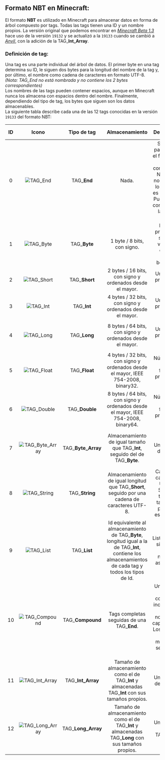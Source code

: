 ## Formato NBT en Minecraft:
El formato **NBT** es utilizado en Minecraft para almacenar datos en forma de árbol compuesto por tags. Todas las tags tienen una ID y un nombre propios. La versión original que podemos encontrar en [*Minecraft Beta 1.3*](http://minecraft.gamepedia.com/Version_history/Beta#Beta_1.3) hace uso de la versión `19132` y se actualizó a la `19133` cuando se cambió a [*Anvil*](http://minecraft.gamepedia.com/Anvil_file_format), con la adición de la TAG_**Int_Array**.  
### Definición de tag:  
Una tag es una parte individual del árbol de datos. El primer byte en una tag determina su ID, le siguen dos bytes para la longitud del nombre de la tag y, por último, el nombre como cadena de caracteres en formato UTF-8.  
*(Nota: TAG_End no está nombrada y no contiene los 2 bytes correspondientes)*  
Los nombres de las tags pueden contener espacios, aunque en Minecraft nunca los almacena con espacios dentro del nombre. Finalmente, dependiendo del tipo de tag, los bytes que siguen son los datos almacenables.  
La siguiente tabla describe cada una de las 12 tags conocidas en la versión `19133` del formato NBT:  

| ID |                                Icono                                |     Tipo de tag     |                                                                      Almacenamiento                                                                      |                                                                      Descripción                                                                      |                                                                                                                                  Capacidad de almacenamiento                                                                                                                                  |
|:--:|:-------------------------------------------------------------------:|:-------------------:|:--------------------------------------------------------------------------------------------------------------------------------------------------------:|:-----------------------------------------------------------------------------------------------------------------------------------------------------:|:---------------------------------------------------------------------------------------------------------------------------------------------------------------------------------------------------------------------------------------------------------------------------------------------:|
| 0  | ![TAG_End](http://i.imgur.com/GbbSJOl.png "TAG_End")                | TAG_**End**         | Nada.                                                                                                                                                    | Se utiliza para indicar el final de las tags compuestas. No posee nombre, por lo que sólo es un byte 0. Puede ser el contenido de las listas vacías.  | Sin capacidad para almacenar datos.                                                                                                                                                                                                                                                           |
| 1  | ![TAG_Byte](http://i.imgur.com/DLpKqKK.png "TAG_Byte")              | TAG_**Byte**        | 1 byte / 8 bits, con signo.                                                                                                                              | Integral provista de signo. A veces se emplea como booleano.                                                                                          | Rango comprendido entre `-(2^7)` y `2^7 - 1`: Desde `-128` hasta `127`.                                                                                                                                                                                                                       |
| 2  | ![TAG_Short](http://i.imgur.com/mOTYBeM.png "TAG_Short")            | TAG_**Short**       | 2 bytes / 16 bits, con signo y ordenados desde el mayor.                                                                                                 | Un integral provisto de signo.                                                                                                                        | Rango comprendido entre `-(2^15)` y `2^15 - 1`: Desde `-32.768` hasta `32.767`.                                                                                                                                                                                                               |
| 3  | ![TAG_Int](http://i.imgur.com/S24DzxI.png "TAG_Int")                | TAG_**Int**         | 4 bytes / 32 bits, con signo y ordenados desde el mayor.                                                                                                 | Un integral provisto de signo.                                                                                                                        | Rango comprendido entre `-(2^31)` y `2^31 - 1`: Desde `-2.147.483.648` hasta `2.147.483.647`.                                                                                                                                                                                                 |
| 4  | ![TAG_Long](http://i.imgur.com/DUiiE1O.png "TAG_Long")              | TAG_**Long**        | 8 bytes / 64 bits, con signo y ordenados desde el mayor.                                                                                                 | Un integral provisto de signo.                                                                                                                        | Rango comprendido entre `-(2^63)` y `2^63 - 1`: Desde `-9.223.372.036.854.775.808` hasta `9.223.372.036.854.775.807`.                                                                                                                                                                         |
| 5  | ![TAG_Float](http://i.imgur.com/SzJFi47.png "TAG_Float")            | TAG_**Float**       | 4 bytes / 32 bits, con signo y ordenados desde el mayor, IEEE 754-2008, binary32.                                                                        | Número con coma flotante provisto de signo.                                                                                                           | La precisión puede variar según la línea numérica. [Formato de coma flotante de precisión simple](https://en.wikipedia.org/wiki/Single-precision_floating-point_format).                                                                                                                      |
| 6  | ![TAG_Double](http://i.imgur.com/RHW9hx9.png "TAG_Double")          | TAG_**Double**      | 8 bytes / 64 bits, con signo y ordenados desde el mayor, IEEE 754-2008, binary64.                                                                        | Número con coma flotante provisto de signo.                                                                                                           | La precisión puede variar según la línea numérica. [Formato de coma flotante de precisión doble](https://en.wikipedia.org/wiki/Double-precision_floating-point_format).                                                                                                                       |
| 7  | ![TAG_Byte_Array](http://i.imgur.com/tOTGqjP.png "TAG_Byte_Array")  | TAG_**Byte_Array**  | Almacenamiento de igual tamaño que TAG_**Int**, seguido del de TAG_**Byte**.                                                                             | Un conjunto de bytes.                                                                                                                                 | El número máximo de elementos varía entre `2^31 - 9` y `2^31 - 1`: `2.147.483.639` y `2.147.483.647`, dependiento del [JVM](https://en.wikipedia.org/wiki/Java_virtual_machine "Java Virtual Machine") específico.                                                                            |
| 8  | ![TAG_String](http://i.imgur.com/c2NRyWV.png "TAG_String")          | TAG_**String**      | Almacenamiento de igual longitud que TAG_**Short**, seguido por una cadena de caracteres UTF-8.                                                          | Cadena de caracteres UTF-8. Siempre tiene un tamaño, a pesar de estar vacía.                                                                          | `2^15`: `32.767` caracteres UTF-8. La mayoría de ellos son simples: [Caracteres UTF-8](https://en.wikipedia.org/wiki/UTF-8 "UTF-8").                                                                                                                                                          |
| 9  | ![TAG_List](http://i.imgur.com/S7q49GR.png "TAG_List")              | TAG_**List**        | Id equivalente al almacenamiento de TAG_**Byte**, longitud igual a la de TAG_**Int**, contiene los almacenamientos de cada tag y todos los tipos de Id.  | Lista de tags, sin repetir IDs ni nombres asignados.                                                                                                  | Debido a las limitaciones de [JVM](https://en.wikipedia.org/wiki/Java_virtual_machine "Java Virtual Machine"), el número máximo de elmementos es `2^31 - 9` o `2.147.483.639`. También hay que aclarar que las TAG_**List** y las TAG_**Compound** no deben superar una profundidad de `512`. |
| 10 | ![TAG_Compound](http://i.imgur.com/bRuYarV.png "TAG_Compound")      | TAG_**Compound**    | Tags completas seguidas de una TAG_**End**.                                                                                                              | Una lista de tags completas, incluyen sus IDs, nombres, y capacidades. Los nombres de las mismas no se pueden repetir.                                | Al contrario que en TAG_**List**, no hay límite de lo que una TAG_**Compound** puede contener (aunque siempre se encuentra el límite implícito de la memoria virtual). También hay que aclarar que las TAG_**Compound** y las TAG_**List** no deben superar una profundidad de `512`.         |
| 11 | ![TAG_Int_Array](http://i.imgur.com/9K6IiQm.png "TAG_Int_Array")    | TAG_**Int_Array**   | Tamaño de almacenamiento como el de TAG_**Int** y almacenadas TAG_**Int** con sus tamaños propios.                                                       | Un conjunto de TAG_**Int**.                                                                                                                           | El máximo número de elementos se encuentra entre `2^31 - 9` y `2^31 - 1`: `2.147.483.639` y `2.147.483.647`, dependiendo de [JVM](https://en.wikipedia.org/wiki/Java_virtual_machine "Java Virtual Machine").                                                                                 |
| 12 | ![TAG_Long_Array](http://i.imgur.com/9K6IiQm.png "TAG_Int_Array")    | TAG_**Long_Array**   | Tamaño de almacenamiento como el de TAG_**Int** y almacenadas TAG_**Long** con sus tamaños propios.                                                       | Un conjunto de TAG_**Long**.                                                                                                                           | El máximo número de elementos se encuentra entre `2^31 - 9` y `2^31 - 1`: `2.147.483.639` y `2.147.483.647`, dependiendo de [JVM](https://en.wikipedia.org/wiki/Java_virtual_machine "Java Virtual Machine").                                                                                 |


